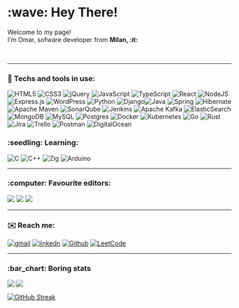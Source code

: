 <h1>:wave: Hey There!</h1>
<p>Welcome to my page! </br> I'm Omar, sofware developer from <b>Milan, :it:</b></p>
<br/>

   ------------
  <h3> 🔨 Techs and tools in use: </h3>
  
  <p>     
     
   ![HTML5](https://img.shields.io/badge/html5-%23E34F26.svg?style=flat-square&logo=html5&logoColor=white)
   ![CSS3](https://img.shields.io/badge/css3-%231572B6.svg?style=flat-square&logo=css3&logoColor=white)
   ![jQuery](https://img.shields.io/badge/jquery-%230769AD.svg?style=flat-square&logo=jquery&logoColor=white)
   ![JavaScript](https://img.shields.io/badge/javascript-%23323330.svg?style=flat-square&logo=javascript&logoColor=%23F7DF1E)
   ![TypeScript](https://img.shields.io/badge/typescript-%23007ACC.svg?style=flat-square&logo=typescript&logoColor=white)
   ![React](https://img.shields.io/badge/react-%2320232a.svg?style=flat-square&logo=react&logoColor=%2361DAFB)
   ![NodeJS](https://img.shields.io/badge/node.js-6DA55F?style=flat-square&logo=node.js&logoColor=white)
   ![Express.js](https://img.shields.io/badge/express.js-%23404d59.svg?style=flat-square&logo=express&logoColor=%2361DAFB)
   ![WordPress](https://img.shields.io/badge/WordPress-%23117AC9.svg?style=flat-square&logo=WordPress&logoColor=white)
   ![Python](https://img.shields.io/badge/python-3670A0?style=flat-square&logo=python&logoColor=ffdd54)
   ![Django](https://img.shields.io/badge/django-%23092E20.svg?style=flat-square&logo=django&logoColor=white)![Java](https://img.shields.io/badge/java-%23ED8B00.svg?style=flat-square&logo=openjdk&logoColor=white)
   ![Spring](https://img.shields.io/badge/spring-%236DB33F.svg?style=flat-square&logo=spring&logoColor=white)
   ![Hibernate](https://img.shields.io/badge/Hibernate-59666C?style=flat-square&logo=Hibernate&logoColor=white)
   ![Apache Maven](https://img.shields.io/badge/Apache%20Maven-C71A36?style=flat-square&logo=Apache%20Maven&logoColor=white)
   ![SonarQube](https://img.shields.io/badge/SonarQube-black?style=flat-square&logo=sonarqube&logoColor=4E9BCD)
   ![Jenkins](https://img.shields.io/badge/jenkins-%232C5263.svg?style=flat-square&logo=jenkins&logoColor=white)
   ![Apache Kafka](https://img.shields.io/badge/Apache%20Kafka-000?style=flat-square&logo=apachekafka)
   ![ElasticSearch](https://img.shields.io/badge/-ElasticSearch-005571?style=flat-square&logo=elasticsearch)
   ![MongoDB](https://img.shields.io/badge/MongoDB-%234ea94b.svg?style=flat-square&logo=mongodb&logoColor=white)
   ![MySQL](https://img.shields.io/badge/mysql-%2300f.svg?style=flat-square&logo=mysql&logoColor=white)
   ![Postgres](https://img.shields.io/badge/postgres-%23316192.svg?style=flat-square&logo=postgresql&logoColor=white)
   ![Docker](https://img.shields.io/badge/docker-%230db7ed.svg?style=flat-square&logo=docker&logoColor=white)
   ![Kubernetes](https://img.shields.io/badge/kubernetes-%23326ce5.svg?style=flat-square&logo=kubernetes&logoColor=white)
   ![Go](https://img.shields.io/badge/go-%2300ADD8.svg?style=flat-square&logo=go&logoColor=white)
   ![Rust](https://img.shields.io/badge/rust-%23000000.svg?style=flat-square&logo=rust&logoColor=white)
   ![Jira](https://img.shields.io/badge/jira-%230A0FFF.svg?style=flat-square&logo=jira&logoColor=white)
   ![Trello](https://img.shields.io/badge/Trello-%23026AA7.svg?style=flat-square&logo=Trello&logoColor=white)
   ![Postman](https://img.shields.io/badge/Postman-FF6C37?style=flat-square&logo=postman&logoColor=white)
   ![DigitalOcean](https://img.shields.io/badge/DigitalOcean-%230167ff.svg?style=flat-square&logo=digitalOcean&logoColor=white)
  </p>

   <h3>:seedling: Learning: </h3>
   
   ![C](https://img.shields.io/badge/c-%2300599C.svg?style=flat-square&logo=c&logoColor=white)
   ![C++](https://img.shields.io/badge/c++-%2300599C.svg?style=flat-square&logo=c%2B%2B&logoColor=white)
   ![Zig](https://img.shields.io/badge/Zig-%23F7A41D.svg?style=flat-square&logo=zig&logoColor=white)
   ![Arduino](https://img.shields.io/badge/-Arduino-00979D?style=flat-square&logo=Arduino&logoColor=white)
    
</p>

------------

<p>
<h3>:computer: Favourite editors: </h3> 
   <p>
      <img src="https://img.shields.io/badge/Emacs-%237F5AB6?style=flat-square&logo=gnu-emacs&logoColor=white"/>
      <img src="https://img.shields.io/badge/Visual%20Studio%20Code-0078d7?style=flat-square&logo=visual-studio-code&logoColor=white"/>
      <img src="https://img.shields.io/badge/IntelliJIDEA-000000?style=flat-square&logo=intellij-idea&logoColor=white"/>
   </p>

------------


  <h3>✉️ Reach me: </h3>
      
   [![gmail](https://img.shields.io/badge/Gmail-D14836?style=flat-square&logo=gmail&logoColor=white)](mailto:aouini.omar93@gmail.com) 
   [![linkedn](https://img.shields.io/badge/LinkedIn-0077B5?style=flat-square&logo=linkedin&logoColor=white)](https://www.linkedin.com/in/omar-aouini/) 
   [![Github](https://img.shields.io/badge/GitHub-100000?style=flat-square&logo=github&logoColor=white)](https://github.com/OmarAouini) 
   [![LeetCode](https://img.shields.io/badge/-LeetCode-FFA116?style=flat-square&logo=LeetCode&logoColor=black)](https://leetcode.com/OmarAouini/) 
  
------------
    
   <h3>:bar_chart: Boring stats</h3>
   <div>
      
   <img align="left" src="https://github-readme-stats.vercel.app/api?username=OmarAouini&show_icons=true&hide_border=false&line_height=20&title_color=f69673&icon_color=1b93c9&show_owner=true&theme=gruvbox"/>

  <div> 
      
   ![](https://github-readme-stats.vercel.app/api/top-langs/?username=OmarAouini&theme=gruvbox&hide_border=false&include_all_commits=true&count_private=true&layout=compact) 
     
   </div>
   
   </div>


   [![GitHub Streak](https://streak-stats.demolab.com/?user=OmarAouini&theme=gruvbox&hide_border=false&include_all_commits=true&count_private=true&layout=compact)](https://git.io/streak-stats)
   
